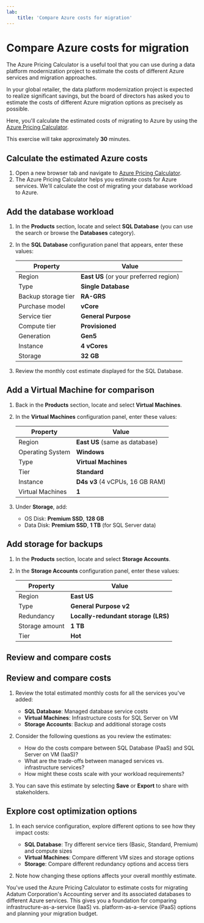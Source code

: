 ```yaml
---
lab:
    title: 'Compare Azure costs for migration'
---
```


# Compare Azure costs for migration

The Azure Pricing Calculator is a useful tool that you can use during a data platform modernization project to estimate the costs of different Azure services and migration approaches.

In your global retailer, the data platform modernization project is expected to realize significant savings, but the board of directors has asked you to estimate the costs of different Azure migration options as precisely as possible.

Here, you'll calculate the estimated costs of migrating to Azure by using the [Azure Pricing Calculator](https://azure.microsoft.com/en-us/pricing/calculator/).

This exercise will take approximately **30** minutes.

## Calculate the estimated Azure costs

1. Open a new browser tab and navigate to [Azure Pricing Calculator](https://azure.microsoft.com/en-us/pricing/calculator/).
1. The Azure Pricing Calculator helps you estimate costs for Azure services. We'll calculate the cost of migrating your database workload to Azure.

## Add the database workload

1. In the **Products** section, locate and select **SQL Database** (you can use the search or browse the **Databases** category).
1. In the **SQL Database** configuration panel that appears, enter these values:

    | Property | Value |
    | --- | --- |
    | Region | **East US** (or your preferred region) |
    | Type | **Single Database** |
    | Backup storage tier | **RA-GRS** |
    | Purchase model | **vCore** |
    | Service tier | **General Purpose** |
    | Compute tier | **Provisioned** |
    | Generation | **Gen5** |
    | Instance | **4 vCores** |
    | Storage | **32 GB** |

1. Review the monthly cost estimate displayed for the SQL Database.

## Add a Virtual Machine for comparison

1. Back in the **Products** section, locate and select **Virtual Machines**.
1. In the **Virtual Machines** configuration panel, enter these values:

    | Property | Value |
    | --- | --- |
    | Region | **East US** (same as database) |
    | Operating System | **Windows** |
    | Type | **Virtual Machines** |
    | Tier | **Standard** |
    | Instance | **D4s v3** (4 vCPUs, 16 GB RAM) |
    | Virtual Machines | **1** |

1. Under **Storage**, add:
   - OS Disk: **Premium SSD**, **128 GB**
   - Data Disk: **Premium SSD**, **1 TB** (for SQL Server data)

## Add storage for backups

1. In the **Products** section, locate and select **Storage Accounts**.
1. In the **Storage Accounts** configuration panel, enter these values:

    | Property | Value |
    | --- | --- |
    | Region | **East US** |
    | Type | **General Purpose v2** |
    | Redundancy | **Locally-redundant storage (LRS)** |
    | Storage amount | **1 TB** |
    | Tier | **Hot** |

## Review and compare costs

## Review and compare costs

1. Review the total estimated monthly costs for all the services you've added:
   - **SQL Database**: Managed database service costs
   - **Virtual Machines**: Infrastructure costs for SQL Server on VM
   - **Storage Accounts**: Backup and additional storage costs

1. Consider the following questions as you review the estimates:
   - How do the costs compare between SQL Database (PaaS) and SQL Server on VM (IaaS)?
   - What are the trade-offs between managed services vs. infrastructure services?
   - How might these costs scale with your workload requirements?

1. You can save this estimate by selecting **Save** or **Export** to share with stakeholders.

## Explore cost optimization options

1. In each service configuration, explore different options to see how they impact costs:
   - **SQL Database**: Try different service tiers (Basic, Standard, Premium) and compute sizes
   - **Virtual Machines**: Compare different VM sizes and storage options
   - **Storage**: Compare different redundancy options and access tiers

1. Note how changing these options affects your overall monthly estimate.

You've used the Azure Pricing Calculator to estimate costs for migrating Adatum Corporation's Accounting server and its associated databases to different Azure services. This gives you a foundation for comparing infrastructure-as-a-service (IaaS) vs. platform-as-a-service (PaaS) options and planning your migration budget.
